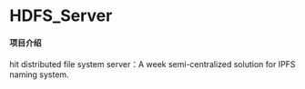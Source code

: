 # HDFS_Server

#### 项目介绍
hit distributed file system server：A week semi-centralized solution for IPFS naming system. 

